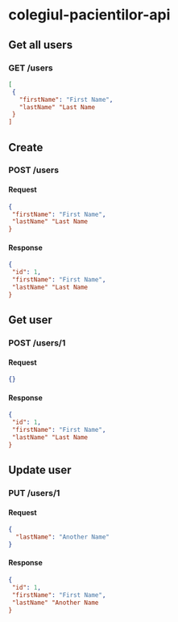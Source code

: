 # colegiul-pacientilor-api

## Get all users
### GET /users
```json
[
 {
   "firstName": "First Name",
   "lastName" "Last Name
 }
]
```

## Create
### POST /users
#### Request
```json
{
 "firstName": "First Name",
 "lastName" "Last Name
}
```
#### Response
```json
{
 "id": 1,
 "firstName": "First Name",
 "lastName" "Last Name
}
```

## Get user
### POST /users/1
#### Request
```json
{}
```
#### Response
```json
{
 "id": 1,
 "firstName": "First Name",
 "lastName" "Last Name
}
```


## Update user
### PUT /users/1
#### Request
```json
{
  "lastName": "Another Name"
}
```
#### Response
```json
{
 "id": 1,
 "firstName": "First Name",
 "lastName" "Another Name
}
```
